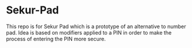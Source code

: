 # Sekur-Pad
This repo is for Sekur Pad which is a prototype of an alternative to number pad. Idea is based on modifiers applied to a PIN in order to make the process of entering the PIN more secure.
